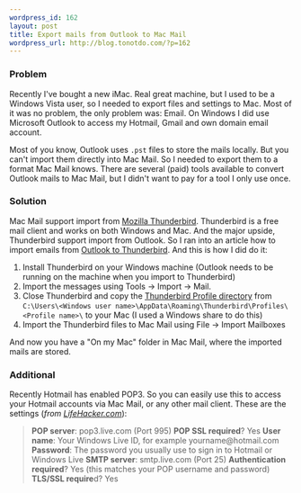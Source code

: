 ```yaml
--- 
wordpress_id: 162
layout: post
title: Export mails from Outlook to Mac Mail
wordpress_url: http://blog.tonotdo.com/?p=162
---
```

<h3>Problem</h3>
Recently I've bought a new iMac. Real great machine, but I used to be a Windows Vista user, so I needed to export files and settings to Mac. Most of it was no problem, the only problem was: Email. On Windows I did use Microsoft Outlook to access my Hotmail, Gmail and own domain email account.

<!--more-->
Most of you know, Outlook uses <code>.pst</code> files to store the mails locally. But you can't import them directly into Mac Mail. So I needed to export them to a format Mac Mail knows. There are several (paid) tools available to convert Outlook mails to Mac Mail, but I didn't want to pay for a tool I only use once.
<h3>Solution</h3>
Mac Mail support import from <a href="http://www.mozillamessaging.com/en-US/thunderbird/">Mozilla Thunderbird</a>. Thunderbird is a free mail client and works on both Windows and Mac. And the major upside, Thunderbird support import from Outlook. So I ran into an article how to import emails from <a href="http://kb.mozillazine.org/Import_.pst_files">Outlook to Thunderbird</a>. And this is how I did do it:
<ol>
	<li>Install Thunderbird on your Windows machine
(Outlook needs to be running on the machine when you import to Thunderbird)</li>
	<li>Import the messages using Tools -&gt; Import -&gt; Mail.</li>
	<li>Close Thunderbird and copy the <a href="http://kb.mozillazine.org/Profile_folder_-_Thunderbird">Thunderbird Profile directory</a> from
<code>C:\Users\&lt;Windows user name&gt;\AppData\Roaming\Thunderbird\Profiles\&lt;Profile name&gt;\</code>
to your Mac (I used a Windows share to do this)</li>
	<li>Import the Thunderbird files to Mac Mail using File -&gt; Import Mailboxes</li>
</ol>
And now you have a "On my Mac" folder in Mac Mail, where the imported mails are stored.

<h3>Additional</h3>
Recently Hotmail has enabled POP3. So you can easily use this to access your Hotmail accounts via Mac Mail, or any other mail client.
These are the settings (<em>from <a href="http://lifehacker.com/5169684/hotmail-finally-enables-pop3-worldwide">LifeHacker.com</a></em>):
<blockquote><strong>POP server</strong>: pop3.live.com (Port 995)
<strong>POP SSL required</strong>? Yes
<strong>User name</strong>: Your Windows Live ID, for example yourname@hotmail.com
<strong>Password</strong>: The password you usually use to sign in to Hotmail or Windows Live
<strong>SMTP server</strong>: smtp.live.com (Port 25)
<strong>Authentication required</strong>? Yes (this matches your POP username and password)
<strong>TLS/SSL require</strong>d? Yes</blockquote>
